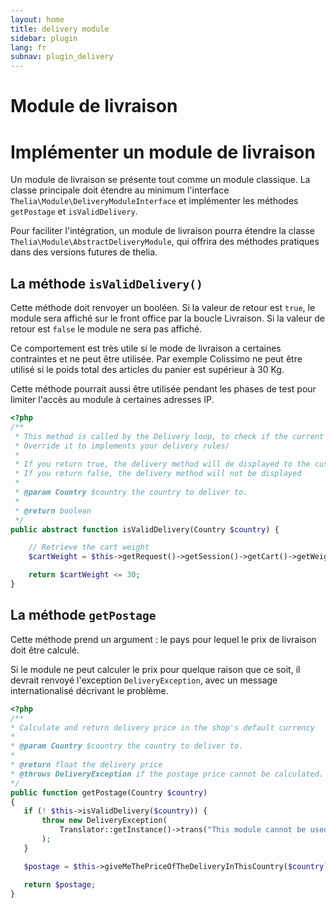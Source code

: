 ```yaml
---
layout: home
title: delivery module
sidebar: plugin
lang: fr
subnav: plugin_delivery
---
```


<div class="page-header">
    <!-- <h1>Modules : <small>Module de livraison</small></h1> -->
    <h1>Module de livraison</h1>
</div>

# Implémenter un module de livraison

Un module de livraison se présente tout comme un module classique. La classe principale doit étendre au minimum l'interface ```Thelia\Module\DeliveryModuleInterface``` et implémenter les méthodes ```getPostage``` et ```isValidDelivery```.

Pour faciliter l'intégration, un module de livraison pourra étendre la classe ```Thelia\Module\AbstractDeliveryModule```, qui offrira des méthodes pratiques dans des versions futures de thelia.

## La méthode `isValidDelivery()`

Cette méthode doit renvoyer un booléen.
Si la valeur de retour est `true`, le module sera affiché sur le front office par la boucle Livraison.
Si la valeur de retour est `false` le module ne sera pas affiché.

Ce comportement est très utile si le mode de livraison a certaines contraintes et ne peut être utilisée. Par exemple Colissimo ne peut être utilisé si le poids total des articles du panier est supérieur à 30 Kg.

Cette méthode pourrait aussi être utilisée pendant les phases de test pour limiter l'accès au module à certaines adresses IP.

```php
<?php
/**
 * This method is called by the Delivery loop, to check if the current module has to be displayed to the customer.
 * Override it to implements your delivery rules/
 *
 * If you return true, the delivery method will de displayed to the customer
 * If you return false, the delivery method will not be displayed
 *
 * @param Country $country the country to deliver to.
 *
 * @return boolean
 */
public abstract function isValidDelivery(Country $country) {

    // Retrieve the cart weight
    $cartWeight = $this->getRequest()->getSession()->getCart()->getWeight();

    return $cartWeight <= 30;
}
```

## La méthode `getPostage`

Cette méthode prend un argument : le pays pour lequel le prix de livraison doit être calculé.

Si le module ne peut calculer le prix pour quelque raison que ce soit, il devrait renvoyé l'exception `DeliveryException`, avec un message internationalisé décrivant le problème.

 ```php
 <?php
/**
 * Calculate and return delivery price in the shop's default currency
 *
 * @param Country $country the country to deliver to.
 *
 * @return float the delivery price
 * @throws DeliveryException if the postage price cannot be calculated.
 */
public function getPostage(Country $country)
{
    if (! $this->isValidDelivery($country)) {
        throw new DeliveryException(
            Translator::getInstance()->trans("This module cannot be used on the current cart.")
        );
    }

    $postage = $this->giveMeThePriceOfTheDeliveryInThisCountry($country);

    return $postage;
}
```